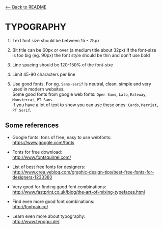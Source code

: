 [<-- Back to README](../README.md)

# TYPOGRAPHY

1. Text font size should be between 15 - 25px

2. Bit title can be 60px or over (a medium title about 32px)
   If the font-size is too big (eg. 90px) the font style should be thin and don't use bold

3. Line spacing should be 120-150% of the font-sixe

4. Limit 45-90 characters per line

5. Use good fonts. For eg. `Sans-serif` is neutral, clean, simple and very used in modern websites.  
   Some good fonts from google web fonts: `Open Sans`, `Lato`, `Raleway`, `Monsterrat`, `PT Sans`.  
   If you have a lot of text to show you can use these ones: `Cardo`, `Merriat`, `PT Serif`.

## Some references

- Google fonts: tons of free, easy to use webfonts:  
  https://www.google.com/fonts

- Fonts for free download:  
  http://www.fontsquirrel.com/

- List of best free fonts for designers:  
  http://www.crea.vebloq.com/graphic-design-tips/best-free-fonts-for-designers-1233380

- Very good for finding good font combinations:  
  http://www.fastprint.co.uk/blog/the-art-of-mixing-typefaces.html

- Find even more good font combinations:  
  http://fontpair.co/

- Learn even more about typography:  
  http://www.typogui.de/
